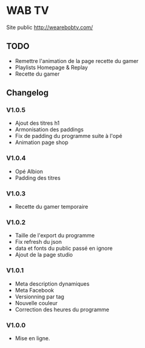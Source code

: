 # WAB TV

Site public http://wearebobtv.com/

## TODO
- Remettre l'animation de la page recette du gamer
- Playlists Homepage & Replay
- Recette du gamer
 
## Changelog

### V1.0.5
- Ajout des titres h1
- Armonisation des paddings
- Fix de padding du programme suite à l'opé
- Animation page shop
### V1.0.4
- Opé Albion
- Padding des titres
### V1.0.3
- Recette du gamer temporaire
### V1.0.2
- Taille de l'export du programme
- Fix refresh du json
- data et fonts du public passé en ignore
- Ajout de la page studio
### V1.0.1
- Meta description dynamiques
- Meta Facebook
- Versionning par tag
- Nouvelle couleur
- Correction des heures du programme
### V1.0.0
- Mise en ligne.